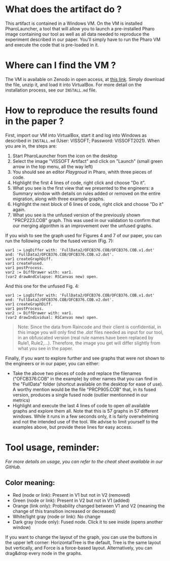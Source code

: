 # What does the artifact do ?

This artifact is contained in a Windows VM. On the VM is installed PharoLauncher, a tool that will allow you to launch a pre-installed Pharo image containing our tool as well as all data needed to reproduce the experiment described in our paper. You'll simply have to run the Pharo VM and execute the code that is pre-loaded in it.

# Where can I find the VM ?

The VM is available on Zenodo in open access, at [this link](https://zenodo.org/record/5266434). Simply download the file, unzip it, and load it into VirtualBox. For more detail on the installation process, see our `INSTALL.md` file.

# How to reproduce the results found in the paper ?

First, import our VM into VirtualBox, start it and log into Windows as described in `INSTALL.md` (User: VISSOFT; Password: VISSOFT2021). When you are in, the steps are:

1. Start PharoLauncher from the icon on the desktop
2. Select the image "VISSOFT Artifact" and click on "Launch" (small green arrow in the top menu, all the way left)
3. You should see an editor *Playgroud* in Pharo, whith three pieces of code.
4. Highlight the first 4 lines of code, right click and choose "Do it".
5. What you see is the first view that we presented to the engineers: a Summary window with details on rules added or removed on the entire migration, along with three example graphs.
6. Highlight the next block of 6 lines of code, right click and choose "Do it" again.
7. What you see is the unfused version of the previously shown "PRCP223.COB" graph. This was used in our validation to confirm that our merging algorithm is an improvement over the unfused graphs.

If you wish to see the graph used for Figures 4 and 7 of our paper, you can run the following code for the fused version (Fig. 7):
```
var1 := LogDiffer with: 'FullData2/OFCB376.COB/OFCB376.COB.v1.dot' and: 'FullData2/OFCB376.COB/OFCB376.COB.v2.dot'.
var1 createGraphDiff.
var1 createFused. 
var1 postProcess.
var2 := DiffDrawer with: var1.
(var2 drawAndColapse: RSCanvas new) open.
```
And this one for the unfused Fig. 4:
```
var1 := LogDiffer with: 'FullData2/OFCB376.COB/OFCB376.COB.v1.dot' and: 'FullData2/OFCB376.COB/OFCB376.COB.v2.dot'.
var1 createGraphDiff. 
var1 postProcess.
var2 := DiffDrawer with: var1.
(var2 drawIndividual: RSCanvas new) open.
```
>Note: Since the data from Raincode and their client is confidential, in this image you will only find the *.dot* files needed as input for our tool, in an obfuscated version (real rule names have been replaced by Rule1, Rule2,...). Therefore, the image you get will differ slightly from what you see in the paper.

Finally, if you want to explore further and see graphs that were not shown to the engineers or in our paper, you can either: 
- Take the above two pieces of code and replace the filenames ("OFCB376.COB" in the example) by other names that you can find in the "FullData" folder (shortcut available on the desktop for ease of use). A worthy mention would be the file "PRCP905.COB" that, in its fused version, produces a single fused node (outlier mentionned in our metrics)
- Highlight and execute the last 4 lines of code to open *all* available graphs and explore them all. Note that this is 57 graphs in 57 different windows. While it runs in a few seconds only, it is fairly overwhelming and not the intended use of the tool. We advise to limit yourself to the examples above, but provide these lines for easy access.

# Tool usage, reminder:
*For more details on usage, you can refer to the cheat sheet available in our GitHub.*

## Color meaning:
- Red (node or link): Present in V1 but not in V2 (removed)
- Green (node or link): Present in V2 but not in V1 (added)
- Orange (link only): Probability changed between V1 and V2 (meaning the change of this transition increased or decreased)
- White/light gray (node or link): No change
- Dark gray (node only): Fused node. Click it to see inside (opens another window)

If you want to change the layout of the graph, you can use the buttons in the upper left corner: HorizontalTree is the default, Tree is the same layout but vertically, and Force is a force-based layout. Alternatively, you can drag&drop every node in the graphs.